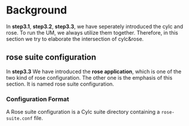 # Background
In **step3.1**, **step3.2**, **step3.3**, we have seperately introduced the cylc and rose.
To run the UM, we always utilize them together. 
Therefore, in this section we try to elaborate the intersection of cylc&rose.
## rose suite configuration
In **step3.3** We have introduced the **rose application**, which is one of the two kind of rose configuration. The other one is the emphasis of this section. It is named rose suite configuration.
### Configuration Format
A Rose suite configuration is a Cylc suite directory containing a `rose-suite.conf` file.
